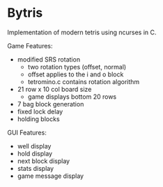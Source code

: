 # Bytris

Implementation of modern tetris using ncurses in C.

Game Features:
- modified SRS rotation
	- two rotation types (offset, normal)
	- offset applies to the i and o block
	- tetromino.c contains rotation algorithm
- 21 row x 10 col board size
	- game displays bottom 20 rows
- 7 bag block generation
- fixed lock delay
- holding blocks

GUI Features:
- well display
- hold display
- next block display
- stats display
- game message display
